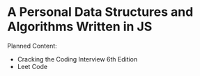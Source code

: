 # A Personal Data Structures and Algorithms Written in JS

Planned Content:

 * Cracking the Coding Interview 6th Edition
 * Leet Code